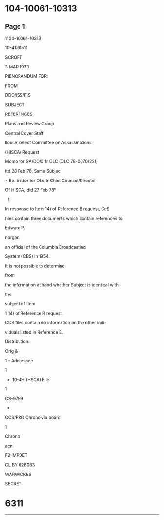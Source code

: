 # 104-10061-10313

## Page 1

1104-10061-10313

10-41:61511

SCROFT

3 MAR 1973

PIENORANDUM FOR:

FROM

DDO/ISS/FIS

SUBJECT

REFERFNCES

Plans and Review Group

Central Cover Staff

llouse Select Committee on Assassinations

(HISCA) Request

Momo for SA/DO/0 fr OLC (OLC 78-0070/22),

Itd 28 Feb 78, Same Subjec

• Bo. better tor OLe tr Chiet Counsel/Directoi

Of HISCA, did 27 Feb 78°

1.

In response to Item 14) of Reference B request, CeS

files contain three documents which contain references to

Edward P.

norgan,

an official of the Columbia Broadcasting

System (CBS) in 1954.

It is not possible to determine

from

the information at hand whether Subject is identical with

the

subject of Item

1 14) of Reference R request.

CCS files contain no information on the other indi-

viduals listed in Reference B.

Distribution:

Orig &

1 - Addressee

1

- 10-4H (HSCA) File

1

CS-9799

-

CCS/PRG Chrono via board

1

Chrono

acn

F2 IMPDET

CL BY 026083

WARWICKES

SECRET

# 6311

---

